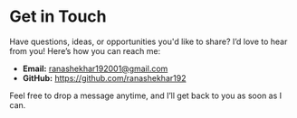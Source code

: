 # Get in Touch

Have questions, ideas, or opportunities you'd like to share? I’d love to hear from you! Here’s how you can reach me:

- **Email:** ranashekhar192001@gmail.com
- **GitHub:** https://github.com/ranashekhar192

Feel free to drop a message anytime, and I’ll get back to you as soon as I can.
